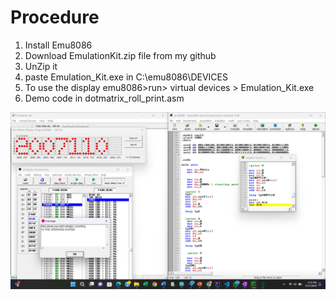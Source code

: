 # Procedure 
1. Install Emu8086
2. Download EmulationKit.zip file from my github
3. UnZip it
4.  paste Emulation_Kit.exe in  C:\emu8086\DEVICES
5.  To use the display emu8086>run> virtual devices > Emulation_Kit.exe
6.  Demo code in dotmatrix_roll_print.asm
   

<img src="Dot_Matrix_Display.png">
